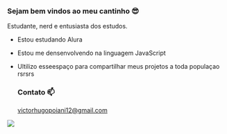 ### Sejam bem vindos ao meu cantinho 😎

Estudante, nerd e entusiasta dos estudos.
- Estou estudando Alura
- Estou me densenvolvendo na linguagem JavaScript
- Ultilizo esseespaço para compartilhar meus projetos a toda populaçao rsrsrs

  ### Contato 📫
  victorhugopoiani12@gmail.com
  
![](https://tenor.com/rpQYXt38zyk.gif)
